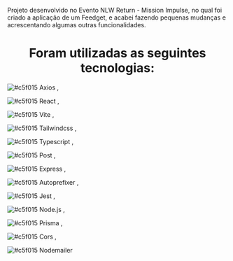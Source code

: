 Projeto desenvolvido no Evento NLW Return - Mission Impulse,  no qual foi criado a aplicação de um Feedget, e acabei fazendo pequenas mudanças e acrescentando 
algumas outras funcionalidades.

  
  

  
<h1 align="center">  Foram utilizadas as seguintes tecnologias: </h1>
  
<div>

  



![#c5f015](https://via.placeholder.com/15/c5f015/000000?text=+) Axios ,

![#c5f015](https://via.placeholder.com/15/c5f015/000000?text=+) React ,

![#c5f015](https://via.placeholder.com/15/c5f015/000000?text=+) Vite ,

![#c5f015](https://via.placeholder.com/15/c5f015/000000?text=+) Tailwindcss ,

![#c5f015](https://via.placeholder.com/15/c5f015/000000?text=+) Typescript ,
    
![#c5f015](https://via.placeholder.com/15/c5f015/000000?text=+) Post ,

 ![#c5f015](https://via.placeholder.com/15/c5f015/000000?text=+) Express ,

![#c5f015](https://via.placeholder.com/15/c5f015/000000?text=+) Autoprefixer , 
    
![#c5f015](https://via.placeholder.com/15/c5f015/000000?text=+) Jest , 

![#c5f015](https://via.placeholder.com/15/c5f015/000000?text=+) Node.js , 
    
 ![#c5f015](https://via.placeholder.com/15/c5f015/000000?text=+) Prisma , 

![#c5f015](https://via.placeholder.com/15/c5f015/000000?text=+) Cors , 
    
![#c5f015](https://via.placeholder.com/15/c5f015/000000?text=+) Nodemailer 


</div>
